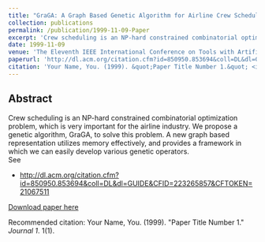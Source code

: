 ```yaml
---
title: "GraGA: A Graph Based Genetic Algorithm for Airline Crew Scheduling"
collection: publications
permalink: /publication/1999-11-09-Paper
excerpt: 'Crew scheduling is an NP-hard constrained combinatorial optimization problem, which is very important for the airline industry. We propose a genetic algorithm, GraGA, to solve this problem. A new graph based representation utilizes memory effectively, and provides a framework in which we can easily develop various genetic operators.'
date: 1999-11-09
venue: 'The Eleventh IEEE International Conference on Tools with Artificial Intelligence (ICTAI’99), Chicago IL, November 9-11'
paperurl: 'http://dl.acm.org/citation.cfm?id=850950.853694&coll=DL&dl=GUIDE&CFID=223265857&CFTOKEN=21067511'
citation: 'Your Name, You. (1999). &quot;Paper Title Number 1.&quot; <i>Journal 1</i>. 1(1).'
---
```


Abstract
-------- 
Crew scheduling is an NP-hard constrained combinatorial optimization problem, which is very important for the airline industry. We propose a genetic algorithm, GraGA, to solve this problem. A new graph based representation utilizes memory effectively, and provides a framework in which we can easily develop various genetic operators.
<br>
See 
- http://dl.acm.org/citation.cfm?id=850950.853694&coll=DL&dl=GUIDE&CFID=223265857&CFTOKEN=21067511
    
[Download paper here](http://dl.acm.org/citation.cfm?id=850950.853694&coll=DL&dl=GUIDE&CFID=223265857&CFTOKEN=21067511)

Recommended citation: Your Name, You. (1999). "Paper Title Number 1." <i>Journal 1</i>. 1(1).
